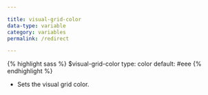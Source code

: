 ```yaml
---

title: visual-grid-color
data-type: variable
category: variables
permalink: /redirect

---
```


{% highlight sass %}
$visual-grid-color
  type: color
  default: #eee
{% endhighlight %}
- Sets the visual grid color.
